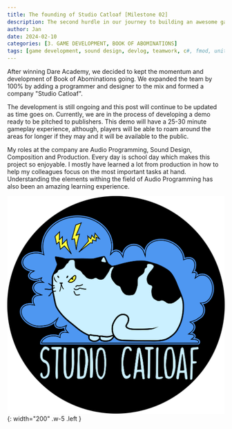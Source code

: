 ```yaml
---
title: The founding of Studio Catloaf [Milestone 02]
description: The second hurdle in our journey to building an awesome game
author: Jan
date: 2024-02-10
categories: [3. GAME DEVELOPMENT, BOOK OF ABOMINATIONS]
tags: [game development, sound design, devlog, teamwork, c#, fmod, unity, company]
---
```

After winning Dare Academy, we decided to kept the momentum and development of Book of Abominations going. We expanded the team by 100% by adding a programmer and designer to the mix and formed a company "Studio Catloaf".

The development is still ongoing and this post will continue to be updated as time goes on.
Currently, we are in the process of developing a demo ready to be pitched to publishers. This demo will have a 25-30 minute gameplay experience, although, players will be able to roam around the areas for longer if they may and it will be available to the public.

My roles at the company are Audio Programming, Sound Design, Composition and Production. Every day is school day which makes this project so enjoyable. I mostly have learned a lot from production in how to help my colleagues focus on the most important tasks at hand. Understanding the elements withing the field of Audio Programming has also been an amazing learning experience.

![catloaf](/assets/img/Company/StudioCatloaf-Circle.png){: width="200" .w-5 .left }
